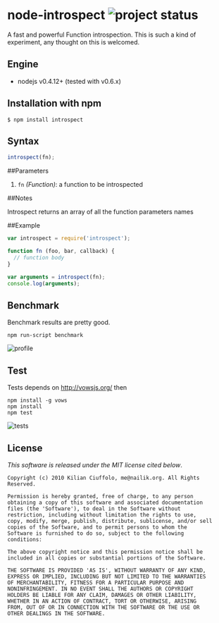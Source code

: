 # node-introspect ![project status](http://dl.dropbox.com/u/2208502/maintained.png)

A fast and powerful Function introspection. This is such a kind of experiment, any thought on this is welcomed.

## Engine

- nodejs v0.4.12+ (tested with v0.6.x)

## Installation with npm

    $ npm install introspect

## Syntax

```javascript
introspect(fn);
```

##Parameters

1. `fn` _(Function)_: a function to be introspected

##Notes

Introspect returns an array of all the function parameters names

##Example

```javascript
var introspect = require('introspect');

function fn (foo, bar, callback) {
  // function body
}

var arguments = introspect(fn);
console.log(arguments);
```

## Benchmark

Benchmark results are pretty good.

    npm run-script benchmark

![profile](http://f.cl.ly/items/2L2G183k1Z071C3a3E3x/introspect_v0.0.1.png)

## Test

Tests depends on http://vowsjs.org/ then

    npm install -g vows
    npm install
    npm test

![tests](http://f.cl.ly/items/2G2V0M3A1C423q1v1E3V/introspect_v0.0.1.png)

## License

_This software is released under the MIT license cited below_.

    Copyright (c) 2010 Kilian Ciuffolo, me@nailik.org. All Rights Reserved.

    Permission is hereby granted, free of charge, to any person
    obtaining a copy of this software and associated documentation
    files (the 'Software'), to deal in the Software without
    restriction, including without limitation the rights to use,
    copy, modify, merge, publish, distribute, sublicense, and/or sell
    copies of the Software, and to permit persons to whom the
    Software is furnished to do so, subject to the following
    conditions:
    
    The above copyright notice and this permission notice shall be
    included in all copies or substantial portions of the Software.
    
    THE SOFTWARE IS PROVIDED 'AS IS', WITHOUT WARRANTY OF ANY KIND,
    EXPRESS OR IMPLIED, INCLUDING BUT NOT LIMITED TO THE WARRANTIES
    OF MERCHANTABILITY, FITNESS FOR A PARTICULAR PURPOSE AND
    NONINFRINGEMENT. IN NO EVENT SHALL THE AUTHORS OR COPYRIGHT
    HOLDERS BE LIABLE FOR ANY CLAIM, DAMAGES OR OTHER LIABILITY,
    WHETHER IN AN ACTION OF CONTRACT, TORT OR OTHERWISE, ARISING
    FROM, OUT OF OR IN CONNECTION WITH THE SOFTWARE OR THE USE OR
    OTHER DEALINGS IN THE SOFTWARE.